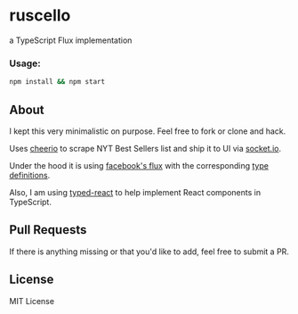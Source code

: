 ruscello
========

a TypeScript Flux implementation

### Usage:
```bash
npm install && npm start
```

## About
I kept this very minimalistic on purpose. Feel free to fork or clone and hack.

Uses [cheerio](https://github.com/cheeriojs/cheerio) to scrape NYT Best Sellers list and ship it to UI via [socket.io](https://github.com/Automattic/socket.io).

Under the hood it is using [facebook's flux](https://github.com/facebook/flux) with
the corresponding [type definitions](https://github.com/borisyankov/DefinitelyTyped/tree/master/flux).

Also, I am using [typed-react](https://github.com/Asana/typed-react) to help implement React components
in TypeScript.

## Pull Requests
If there is anything missing or that you'd like to add, feel free to submit a PR.

## License
MIT License
